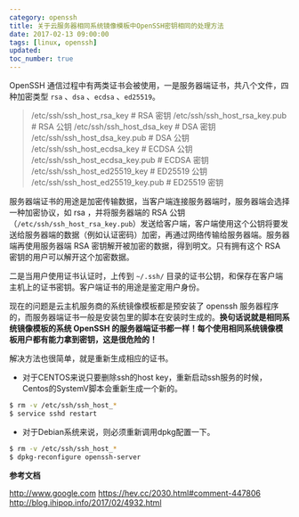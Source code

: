 ```yaml
---
category: openssh
title: 关于云服务器相同系统镜像模板中OpenSSH密钥相同的处理方法
date: 2017-02-13 09:00:00
tags: [linux, openssh]
updated:
toc_number: true
---
```


OpenSSH 通信过程中有两类证书会被使用，一是服务器端证书，共八个文件，四种加密类型 `rsa` 、`dsa` 、`ecdsa` 、`ed25519`。

> /etc/ssh/ssh_host_rsa_key       # RSA 密钥
> /etc/ssh/ssh_host_rsa_key.pub   # RSA 公钥
> /etc/ssh/ssh_host_dsa_key       # DSA 密钥
> /etc/ssh/ssh_host_dsa_key.pub   # DSA 公钥
> /etc/ssh/ssh_host_ecdsa_key     # ECDSA 公钥
> /etc/ssh/ssh_host_ecdsa_key.pub # ECDSA 密钥
> /etc/ssh/ssh_host_ed25519_key   # ED25519 公钥
> /etc/ssh/ssh_host_ed25519_key.pub # ED25519 密钥

服务器端证书的用途是加密传输数据，当客户端连接服务器端时，服务器端会选择一种加密协议，如 rsa ，并将服务器端的 RSA 公钥（`/etc/ssh/ssh_host_rsa_key.pub`）发送给客户端，客户端使用这个公钥将要发送给服务器端的数据（例如认证密码）加密，再通过网络传输给服务器端。服务器端再使用服务器端 RSA 密钥解开被加密的数据，得到明文。只有拥有这个 RSA 密钥的用户可以解开这个加密数据。

<!-- more -->

二是当用户使用证书认证时，上传到 `~/.ssh/` 目录的证书公钥，和保存在客户端主机上的证书密钥。客户端证书的用途是鉴定用户身份。

现在的问题是云主机服务商的系统镜像模板都是预安装了 openssh 服务器程序的，而服务器端证书一般是安装包里的脚本在安装时生成的。**换句话说就是相同系统镜像模板的系统 OpenSSH 的服务器端证书都一样！每个使用相同系统镜像模板用户都有能力拿到密钥，这是很危险的！**

解决方法也很简单，就是重新生成相应的证书。

- 对于CENTOS来说只要删除ssh的host key，重新启动ssh服务的时候，Centos的SystemV脚本会重新生成一个新的。

```bash
$ rm -v /etc/ssh/ssh_host_*
$ service sshd restart
```

- 对于Debian系统来说，则必须重新调用dpkg配置一下。

```bash
$ rm -v /etc/ssh/ssh_host_*
$ dpkg-reconfigure openssh-server
```

**参考文档**

http://www.google.com
https://hev.cc/2030.html#comment-447806
http://blog.ihipop.info/2017/02/4932.html
